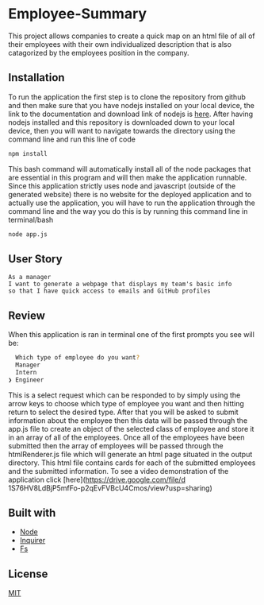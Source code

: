 # Employee-Summary
This project allows companies to create a quick map on an html file of all of their employees with their own individualized description that is also catagorized by the employees position in the company.

## Installation
To run the application the first step is to clone the repository from github and then make sure that you have nodejs installed on your local device, the link to the documentation and download link of nodejs is [here](https://nodejs.org/en/download/). After having nodejs installed and this repository is downloaded down to your local device, then you will want to navigate towards the directory using the command line and run this line of code 
```bash
npm install 
```
This bash command will automatically install all of the node packages that are essential in this program and will then make the application runnable. Since this application strictly uses node and javascript (outside of the generated website) there is no website for the deployed application and to actually use the application, you will have to run the application through the command line and the way you do this is by running this command line in terminal/bash 
```bash
node app.js
```
## User Story 


```
As a manager
I want to generate a webpage that displays my team's basic info
so that I have quick access to emails and GitHub profiles
```

## Review
When this application is ran in terminal one of the first prompts you see will be:

```bash
  Which type of employee do you want? 
  Manager 
  Intern 
❯ Engineer 

```
This is a select request which can be responded to by simply using the arrow keys to choose which type of employee you want and then hitting return to select the desired type. After that you will be asked to submit information about the employee then this data will be passed through the app.js file to create an object of the selected class of employee and store it in an array of all of the employees. Once all of the employees have been submitted then the array of employees will be passed through the htmlRenderer.js file which will generate an html page situated in the output directory. This html file contains cards for each of the submitted employees and the submitted information. To see a video demonstration of the application click [here](https://drive.google.com/file/d
1S76HV8LdBjP5mfFo-p2qEvFVBcU4Cmos/view?usp=sharing)

## Built with 
* [Node](https://nodejs.org/en/download/)
* [Inquirer](https://www.npmjs.com/package/inquirer)
* [Fs](https://www.npmjs.com/package/fs)

## License
[MIT](https://choosealicense.com/licenses/mit/)